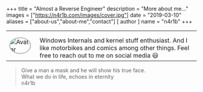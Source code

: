 +++
title = "Almost a Reverse Engineer"
description = "More about me..."
images = ["https://n4r1b.com/images/cover.jpg"]
date = "2019-03-10"
aliases = ["about-us","about-me","contact"]
[ author ]
  name = "n4r1b"
+++

<table border="0">
 <tr>
    <td><img src="/images/avatar.jpg" style="border: 2px solid #a9a9b3; border-radius: 50%" alt="Avatar"></td>
    <td style="padding-left: 15px;padding-top: 15px;">
        Windows Internals and kernel stuff enthusiast. And I like motorbikes and comics among other things. Feel free to reach out to me on social media 😃
    </td>
 </tr>
</table>

> Give a man a mask and he will show his true face.<br/> What we do in life, echoes in eternity<br/>n4r1b